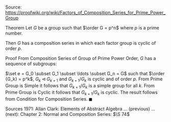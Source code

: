 # 

Source: https://proofwiki.org/wiki/Factors_of_Composition_Series_for_Prime_Power_Group

Theorem
Let $G$ be a group such that $\order G = p^n$ where $p$ is a prime number.

Then $G$ has a composition series in which each factor group is cyclic of order $p$.


Proof
From Composition Series of Group of Prime Power Order‎, $G$ has a sequence of subgroups:

$\set e = G_0 \subset G_1 \subset \ldots \subset G_n = G$
such that $\order {G_k} = p^k$, $G_k \lhd G_{k + 1}$ and $G_{k + 1} / G_k$ is cyclic and of order $p$.
From Prime Group is Simple it follows that $G_{k + 1} / G_k$ is a simple group for all $k$.
From Prime Group is Cyclic it follows that $G_{k + 1} / G_k$ is cyclic.
The result follows from Condition for Composition Series.
$\blacksquare$


Sources
1971: Allan Clark: Elements of Abstract Algebra ... (previous) ... (next): Chapter $2$: Normal and Composition Series: $\S 74$




